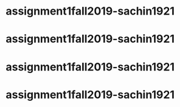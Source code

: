 # assignment1fall2019-sachin1921
# assignment1fall2019-sachin1921
# assignment1fall2019-sachin1921
# assignment1fall2019-sachin1921
